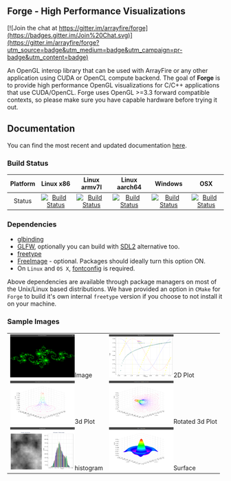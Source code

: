 Forge - High Performance Visualizations
---------------------------------------

[![Join the chat at https://gitter.im/arrayfire/forge](https://badges.gitter.im/Join%20Chat.svg)](https://gitter.im/arrayfire/forge?utm_source=badge&utm_medium=badge&utm_campaign=pr-badge&utm_content=badge)

An OpenGL interop library that can be used with ArrayFire or any other application using CUDA or OpenCL compute backend. The goal of **Forge** is to provide high performance OpenGL visualizations for C/C++ applications that use CUDA/OpenCL. Forge uses OpenGL >=3.3 forward compatible contexts, so please make sure you have capable hardware before trying it out.

## Documentation

You can find the most recent and updated documentation [here](http://arrayfire.org/forge/index.htm).

### Build Status
| Platform | Linux x86 | Linux armv7l | Linux aarch64 | Windows | OSX |
|:--------:|:---------:|:------------:|:-------------:|:-------:|:---:|
| Status   | [![Build Status](http://ci.arrayfire.org/buildStatus/icon?job=forge/forge-linux)](http://ci.arrayfire.org/view/All/job/forge/job/forge-linux/) | [![Build Status](http://ci.arrayfire.org/buildStatus/icon?job=forge/forge-tegrax1)](http://ci.arrayfire.org/view/All/job/forge/job/forge-tegrax1/) | [![Build Status](http://ci.arrayfire.org/buildStatus/icon?job=forge/forge-tegrax1)](http://ci.arrayfire.org/view/All/job/forge/job/forge-tegrax1/) | [![Build Status](http://ci.arrayfire.org/buildStatus/icon?job=forge/forge-windows)](http://ci.arrayfire.org/view/All/job/forge/job/forge-windows/) | [![Build Status](http://ci.arrayfire.org/buildStatus/icon?job=forge/forge-osx)](http://ci.arrayfire.org/view/All/job/forge/job/forge-osx/) |

### Dependencies
* [glbinding](https://github.com/cginternals/glbinding)
* [GLFW](http://www.glfw.org/), optionally you can build with [SDL2](https://www.libsdl.org/) alternative too.
* [freetype](http://www.freetype.org/)
* [FreeImage](http://freeimage.sourceforge.net/) - optional. Packages should ideally turn this
  option ON.
* On `Linux` and `OS X`, [fontconfig](http://www.freedesktop.org/wiki/Software/fontconfig/) is required.

Above dependencies are available through package managers on most of the Unix/Linux based distributions. We have provided an option in `CMake` for `Forge` to build it's own internal `freetype` version if you choose to not install it on your machine.

### Sample Images
|     |     |
|-----|-----|
| <img src="./docs/images/image.png" width=150 height=100>Image</img> | <img src="./docs/images/plot.png" width=150 height=100>2D Plot</img>  |
| <img src="./docs/images/plot31.png" width=150 height=100>3d Plot</img> | <img src="./docs/images/plot32.png" width=150 height=100>Rotated 3d Plot</img> |
| <img src="./docs/images/hist.png" width=150 height=100>histogram</img> | <img src="./docs/images/surface.png" width=150 height=100>Surface</img> |
